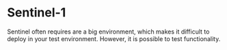 # Sentinel-1

Sentinel often requires are a big environment, which makes it difficult to deploy in your test environment. However, it is possible to test functionality. 